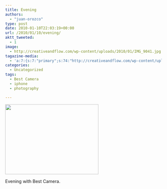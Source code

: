 ```yaml
---
title: Evening
authors: 
  - "juan-orozco"
type: post
date: 2010-01-10T22:03:19+00:00
url: /2010/01/10/evening/
aktt_tweeted:
  - 1
image:
  - http://creativeandflow.com/wp-content/uploads/2010/01/IMG_9041.jpg
tagazine-media:
  - 'a:7:{s:7:"primary";s:74:"http://creativeandflow.com/wp-content/uploads/2010/01/IMG_9041-300x225.jpg";s:6:"images";a:1:{s:74:"http://creativeandflow.com/wp-content/uploads/2010/01/IMG_9041-300x225.jpg";a:6:{s:8:"file_url";s:74:"http://creativeandflow.com/wp-content/uploads/2010/01/IMG_9041-300x225.jpg";s:5:"width";s:3:"300";s:6:"height";s:3:"225";s:4:"type";s:5:"image";s:4:"area";s:5:"67500";s:9:"file_path";s:0:"";}}s:6:"videos";a:0:{}s:11:"image_count";s:1:"1";s:6:"author";s:7:"8033531";s:7:"blog_id";s:8:"17975075";s:9:"mod_stamp";s:19:"2010-01-10 22:03:19";}'
categories:
  - Uncategorized
tags:
  - Best Camera
  - iphone
  - photography

---
```

[<img class="alignnone size-medium wp-image-1917" title="IMG_9041" src="https://i0.wp.com/creativeandflow.com/wp-content/uploads/2010/01/IMG_9041-300x225.jpg?resize=300%2C225" alt="" width="300" height="225" data-recalc-dims="1" />][1]

Evening with Best Camera.

 [1]: https://i1.wp.com/creativeandflow.com/wp-content/uploads/2010/01/IMG_9041.jpg